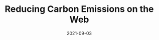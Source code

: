 ---
date: 2021-09-03
permalink: false
publisher: smashingmag
tags:
  - sustainability 
target_url: https://www.smashingmagazine.com/2021/09/reducing-carbon-emissions-on-web/
title: Reducing Carbon Emissions on the Web
---